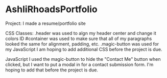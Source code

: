 # AshliRhoadsPortfolio
Project:  I made a resume/portfolio site

CSS Classes:
.header was used to algn my header center and change it colors
ID #container was used to make sure that all of my paragraphs looked the same for alignment, padding, etc.
.magic-button was used for my JavaScript
I am hoping to add additional CSS before the project is due.

JavaScript
I used the magic-button to hide the "Contact Me" button when clicked, but I want to put a modal in for a contact submission form.  I'm hoping to add that before the project is due.
